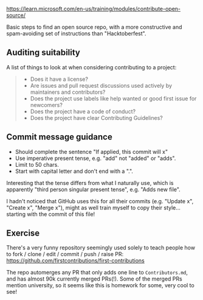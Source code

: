https://learn.microsoft.com/en-us/training/modules/contribute-open-source/

Basic steps to find an open source repo, with a more constructive and spam-avoiding set of instructions than "Hacktoberfest".

## Auditing suitability

A list of things to look at when considering contributing to a project:

> - Does it have a license?
> - Are issues and pull request discussions used actively by maintainers and contributors?
> - Does the project use labels like help wanted or good first issue for newcomers?
> - Does the project have a code of conduct?
> - Does the project have clear Contributing Guidelines?

## Commit message guidance

- Should complete the sentence "If applied, this commit will x"
- Use imperative present tense, e.g. "add" not "added" or "adds".
- Limit to 50 chars.
- Start with capital letter and don't end with a ".".

Interesting that the tense differs from what I naturally use, which is apparently "third person singular present tense", e.g. "Adds new file".

I hadn't noticed that GitHub uses this for all their commits (e.g. "Update x", "Create x", "Merge x"), might as well train myself to copy their style... starting with the commit of this file!

## Exercise

There's a very funny repository seemingly used solely to teach people how to fork / clone / edit / commit / push / raise PR: https://github.com/firstcontributions/first-contributions

The repo automerges any PR that only adds one line to `Contributors.md`, and has almost 90k currently merged PRs(!). Some of the merged PRs mention university, so it seems like this is homework for some, very cool to see!

